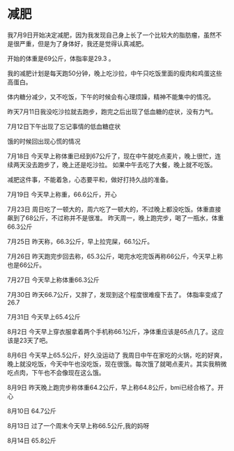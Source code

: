 # 减肥

我7月9日开始决定减肥，因为我发现自己身上长了一个比较大的脂肪瘤，虽然不是很严重，但是为了身体好，我还是觉得认真减肥。

开始的体重是69公斤，体脂率是29.3 。

我的减肥计划是每天跑50分钟，晚上吃沙拉，中午只吃饭里面的瘦肉和鸡蛋这些高蛋白。

体内糖分减少，又不吃饭，下午的时候会有心理烦躁，精神不能集中的情况。

昨天7月11日我没吃沙拉就去跑步，跑完之后出现了低血糖的症状，没有力气。

7月12日下午出现了忘记事情的低血糖症状

饿的时候回出现心慌的情况

7月18日
今天早上称体重已经到67公斤了，现在中午就吃点麦片，晚上很忙，连续两天没去跑步了，晚上还是吃沙拉。
如果中午去吃了大餐，晚上就不吃饭。

减肥这件事，不能着急，心态要平和，做好打持久战的准备。

7月19日
今天早上称重，66.6公斤，开心

7月23日
周日吃了一顿大的，周六吃了一顿大的，不过晚上都没吃饭。体重直接飙到了68公斤，不过称并不是很准。
昨天周一，晚上跑完步，喝了一瓶水，体重66.3公斤

7月25日
昨天称，66.3公斤，早上拉完屎，66.1公斤。

7月26日
昨天跑完步回去称，65.3公斤，喝完水吃完饭再称66公斤，今天早上称也是66公斤。

7月27日
今天早上称体重66.3公斤

7月30日
昨天66.7公斤，又胖了，发现到这个程度很难瘦下去了。
体脂率变成了26.7

7月31日
今天早上65.4公斤

8月2日
今天早上穿衣服拿着两个手机称66.1公斤，净体重应该是65点几了。这应该是23天了吧。

8月6日
今天早上65.5公斤，好久没运动了
我周日中午在家吃的火锅，吃的好爽，晚上就没吃饭，今天中午也没吃饭，现在很饿。每次饿了就喝点麦片。其实我稍微吃点肉，下午也不会像现在这么饿。

8月9日
昨天晚上跑完步称体重64.2公斤，早上称64.8公斤，bmi已经合格了。开心

8月10日
64.7公斤

8月13日
过了一个周末今天早上称66.5公斤,我的妈呀

8月14日
65.8公斤
